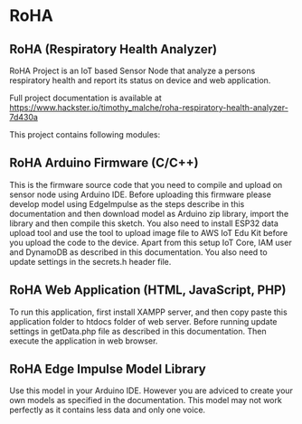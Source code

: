 # RoHA

## RoHA (Respiratory Health Analyzer)
RoHA Project is an IoT based Sensor Node that analyze a persons respiratory health and report its status on device and web application.

Full project documentation is available at https://www.hackster.io/timothy_malche/roha-respiratory-health-analyzer-7d430a

This project contains following modules:


## RoHA Arduino Firmware (C/C++)
This is the firmware source code that you need to compile and upload on sensor node using Arduino IDE. Before uploading this firmware please develop model using EdgeImpulse as the steps describe in this documentation and then download model as Arduino zip library, import the library and then compile this sketch. You also need to install ESP32 data upload tool and use the tool to upload image file to AWS IoT Edu Kit before you upload the code to the device. Apart from this setup IoT Core, IAM user and DynamoDB as described in this documentation. You also need to update settings in the secrets.h header file.


## RoHA Web Application (HTML, JavaScript, PHP)
To run this application, first install XAMPP server, and then copy paste this application folder to htdocs folder of web server. Before running update settings in getData.php file as described in this documentation. Then execute the application in web browser.


## RoHA Edge Impulse Model Library
Use this model in your Arduino IDE. However you are adviced to create your own models as specified in the documentation. This model may not work perfectly as it contains less data and only one voice.
